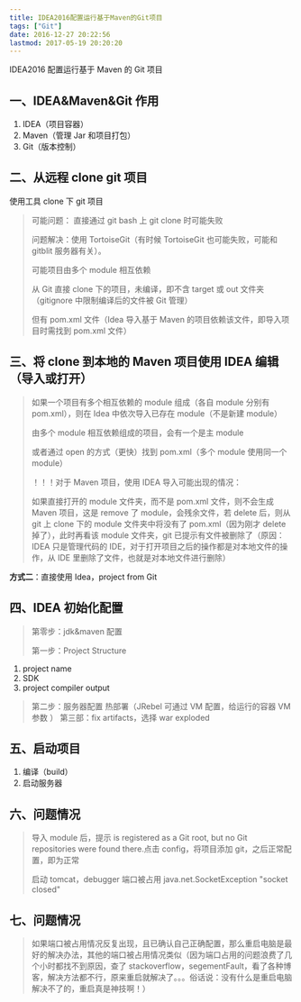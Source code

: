 ```yaml
---
title: IDEA2016配置运行基于Maven的Git项目
tags: ["Git"]
date: 2016-12-27 20:22:56
lastmod: 2017-05-19 20:20:20
---
```


IDEA2016 配置运行基于 Maven 的 Git 项目

<!-- more -->

## 一、IDEA&Maven&Git 作用

1.  IDEA（项目容器）
2.  Maven（管理 Jar 和项目打包）
3.  Git（版本控制）

## 二、从远程 clone git 项目

使用工具 clone 下 git 项目

> 可能问题： 直接通过 git bash 上 git clone 时可能失败
>
> 问题解决：使用 TortoiseGit（有时候 TortoiseGit 也可能失败，可能和 gitblit 服务器有关）。
>
> 可能项目由多个 module 相互依赖
>
> 从 Git 直接 clone 下的项目，未编译，即不含 target 或 out 文件夹（gitignore 中限制编译后的文件被 Git 管理）
>
> 但有 pom.xml 文件（Idea 导入基于 Maven 的项目依赖该文件，即导入项目时需找到 pom.xml 文件）

## 三、将 clone 到本地的 Maven 项目使用 IDEA 编辑（导入或打开）

> 如果一个项目有多个相互依赖的 module 组成（各自 module 分别有 pom.xml），则在 Idea 中依次导入已存在 module（不是新建 module）
>
> 由多个 module 相互依赖组成的项目，会有一个是主 module
>
> 或者通过 open 的方式（更快）找到 pom.xml（多个 module 使用同一个 module）
>
> ！！！对于 Maven 项目，使用 IDEA 导入可能出现的情况：
>
> 如果直接打开的 module 文件夹，而不是 pom.xml 文件，则不会生成 Maven 项目，这是 remove 了 module，会残余文件，若 delete 后，则从 git 上 clone 下的 module 文件夹中将没有了 pom.xml（因为刚才 delete 掉了），此时再看该 module 文件夹，git 已提示有文件被删除了（原因：IDEA 只是管理代码的 IDE，对于打开项目之后的操作都是对本地文件的操作，从 IDE 里删除了文件，也就是对本地文件进行删除）

**方式二**：直接使用 Idea，project from Git

## 四、IDEA 初始化配置

> 第零步：jdk&maven 配置
>
> 第一步：Project Structure

1.  project name
2.  SDK
3.  project compiler output

> 第二步：服务器配置
> 热部署（JRebel 可通过 VM 配置，给运行的容器 VM 参数 ）
> 第三部：fix artifacts，选择 war exploded

## 五、启动项目

1.  编译（build）
2.  启动服务器

## 六、问题情况

> 导入 module 后，提示 is registered as a Git root, but no Git repositories were found there.点击 config，将项目添加 git，之后正常配置，即为正常
>
> 启动 tomcat，debugger 端口被占用
> java.net.SocketException "socket closed"

## 七、问题情况

> 如果端口被占用情况反复出现，且已确认自己正确配置，那么重启电脑是最好的解决办法，其他的端口被占用情况类似（因为端口占用的问题浪费了几个小时都找不到原因，查了 stackoverflow，segementFault，看了各种博客，解决方法都不行，原来重启就解决了。。。俗话说：没有什么是重启电脑解决不了的，重启真是神技啊！）
